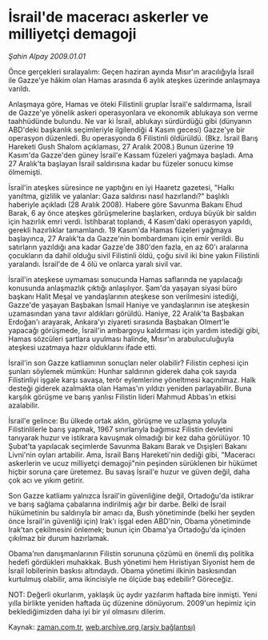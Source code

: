 # İsrail'de maceracı askerler ve milliyetçi demagoji

*Şahin Alpay 2009.01.01*

<tr><td class="metin" colspan="2" style="padding-top: 20px; padding-left: 5px; padding-right: 10px;">Önce gerçekleri sıralayalım: Geçen haziran ayında Mısır'ın aracılığıyla İsrail ile Gazze'ye hâkim olan Hamas arasında 6 aylık ateşkes üzerinde anlaşmaya varıldı.</td></tr><tr><td class="metin" colspan="2" style="padding-top: 20px; padding-left: 5px; padding-right: 10px;"><p> Anlaşmaya göre, Hamas ve öteki Filistinli gruplar İsrail'e saldırmama, İsrail de Gazze'ye yönelik askeri operasyonlara ve ekonomik ablukaya son verme taahhüdünde bulundu. Ne var ki İsrail, ablukayı sürdürdüğü gibi (dünyanın ABD'deki başkanlık seçimleriyle ilgilendiği 4 Kasım gecesi) Gazze'ye bir operasyon düzenledi. Bu operasyonda 6 Filistinli öldürüldü. (Bkz. İsrail Barış Hareketi Gush Shalom açıklaması, 27 Aralık 2008.) Bunun üzerine 19 Kasım'da Gazze'den güney İsrail'e Kassam füzeleri yağmaya başladı. Ama 27 Aralık'ta başlayan İsrail saldırısına kadar bu füzeler sonucu kimse ölmemişti. 
<p>İsrail'in ateşkes süresince ne yaptığını en iyi Haaretz gazetesi, "Halkı yanıltma, gizlilik ve yalanlar: Gaza saldırısı nasıl hazırlandı?" başlıklı haberiyle açıkladı (28 Aralık 2008). Habere göre Savunma Bakanı Ehud Barak, 6 ay önce ateşkes görüşmelerine başlarken, orduya büyük bir saldırı için hazırlık emri verdi. İstihbarat toplandı, 4 Kasım'daki operasyon yapıldı, gerekli hazırlıklar tamamlandı. 19 Kasım'da Hamas füzeleri yağmaya başlayınca, 27 Aralık'ta da Gazze'nin bombardımanı için emir verildi. Bu satırların yazıldığı ana kadar Gazze'de 380'den fazla, en az 60'ı aralarına çocukların da dahil olduğu sivil Filistinli öldü, çoğu sivil iki bine yakın Filistinli yaralandı. İsrail'de de 4 ölü ve onlarca yaralı sivil var.
<p>İsrail'in ateşkese uymaması sonucunda Hamas saflarında ne yapılacağı konusunda anlaşmazlık çıktığı anlaşılıyor. Şam'da yaşayan siyasi büro başkanı Halit Meşal ve yandaşlarının ateşkese son verilmesini istediği, Gazze'de yaşayan Başbakan İsmail Haniye ve yandaşlarının ise ateşkesin uzamasından yana tavır aldıkları görüldü. Haniye, 22 Aralık'ta Başbakan Erdoğan'ı arayarak, Ankara'yı ziyareti sırasında Başbakan Olmert'le yapacağı görüşmede, İsrail'in ambargoyu kaldırması için yardım istediği gibi, Hamas sözcüleri şartlara uyulması halinde, Mısır'ın arabuluculuğuyla ateşkesi uzatmaya hazır olduklarını ifade etti.
<p>İsrail'in son Gazze katliamının sonuçları neler olabilir? Filistin cephesi için şunları söylemek mümkün: Hunhar saldırının giderek daha çok sayıda Filistinliyi işgale karşı savaşa, terör eylemlerine yöneltmesi kaçınılmaz. Halk desteği giderek azalmakta olan Hamas'ın yıldızı yeniden parlayabilir. Buna karşılık görüşme ve barış yanlısı Filistin lideri Mahmud Abbas'ın etkisi azalabilir.
<p>İsrail'e gelince: Bu ülkede ortak aklın, görüşme ve uzlaşma yoluyla Filistinlilerle barış yapmak, 1967 sınırlarıyla bağımsız Filistin devletini tanıyarak huzur ve istikrara kavuşmak olmadığı bir kez daha görülüyor. 10 Şubat'ta yapılacak seçimlerde Savunma Bakanı Barak ve Dışişleri Bakanı Livni'nin oyları artabilir. Ama, İsrail Barış Hareketi'nin dediği gibi, "Maceracı askerlerin ve ucuz milliyetçi demagoji"nin peşinden sürüklenen bir hükümet hiçbir soruna çare üretemez. Bu savaş İsrail'e huzur ve güven değil, daha çok acı ve yıkım getirir.
<p>Son Gazze katliamı yalnızca İsrail'in güvenliğine değil, Ortadoğu'da istikrar ve barış sağlama çabalarına indirilmiş ağır bir darbe. Belki de İsrail hükümetinin bu saldırıyla bir amacı da, Bush yönetiminde (belki her şeyden önce İsrail'in güvenliği için) Irak'ı işgal eden ABD'nin, Obama yönetiminde Irak'tan çekilmesini önlemek; bunun için Obama'ya Ortadoğu'da içinden çıkılmaz bir durum hazırlamak.
<p>Obama'nın danışmanlarının Filistin sorununa çözümü en önemli dış politika hedefi gördükleri muhakkak. Bush yönetimi hem Hıristiyan Siyonist hem de İsrail lobilerinin baskısı altındaydı. Obama yönetimi ilkinin baskısından kurtulmuş olabilir, ama ikincisiyle ne ölçüde baş edebilir? Göreceğiz.
<p>NOT: Değerli okurlarım, yaklaşık üç aydır yazılarım haftada bire inmişti. Yeni yılla birlikte yeniden haftada üç düzenine dönüyorum. 2009'un hepimiz için beklediğimizden daha iyi bir yıl olmasını dilerim.<br/></p></p></p></p></p></p></p></p></td></tr>

Kaynak: [zaman.com.tr](http://zaman.com.tr/yazar.do?yazino=790512), [web.archive.org (arşiv bağlantısı)](http://web.archive.org/web/20090101204945/http://www.zaman.com.tr:80/yazar.do?yazino=790512)
